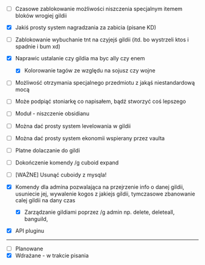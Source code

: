 - [ ] Czasowe zablokowanie możliwości niszczenia specjalnym itemem bloków wrogiej gildii
- [x] Jakiś prosty system nagradzania za zabicia (pisane KD)
- [ ] Zablokowanie wybuchanie tnt na czyjejś gildii (itd. bo wystrzeli ktos i spadnie i bum xd)
- [x] Naprawic ustalanie czy gildia ma byc ally czy enem
  - [x] Kolorowanie tagów ze względu na sojusz czy wojne
- [ ] Możliwość otrzymania specjalnego przedmiotu z jakąś niestandardową mocą
- [ ] Może podpiąć stoniarkę co napisałem, bądź stworzyć coś lepszego
- [ ] Moduł - niszczenie obsidianu
- [ ] Można dać prosty system levelowania w gildii
- [ ] Można dać prosty system ekonomii wspierany przez vaulta
- [ ] Platne dolaczanie do gildi
- [ ] Dokończenie komendy /g cuboid expand
- [ ] [WAŻNE] Usunąć cuboidy z mysqla!

- [x] Komendy dla admina pozwalająca na przejrzenie info o danej gildii, usuniecie jej, wywalenie kogos z jakiejs gildii, tymczasowe zbanowanie calej gildii na dany czas
  - [x] Zarządzanie gildiami poprzez /g admin np. delete, deleteall, banguild, 
- [x] API pluginu


***
- [ ] Planowane
- [x] Wdrażane - w trakcie pisania

